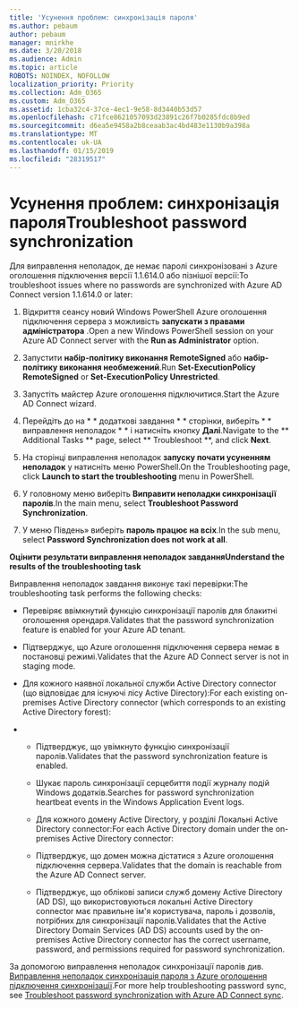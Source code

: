 ```yaml
---
title: 'Усунення проблем: синхронізація пароля'
ms.author: pebaum
author: pebaum
manager: mnirkhe
ms.date: 3/20/2018
ms.audience: Admin
ms.topic: article
ROBOTS: NOINDEX, NOFOLLOW
localization_priority: Priority
ms.collection: Adm_O365
ms.custom: Adm_O365
ms.assetid: 1cba32c4-37ce-4ec1-9e58-8d3440b53d57
ms.openlocfilehash: c71fce8621057093d23891c26f7b0285fdc8b9ed
ms.sourcegitcommit: d6ea5e9458a2b8ceaab3ac4bd483e1130b9a398a
ms.translationtype: MT
ms.contentlocale: uk-UA
ms.lasthandoff: 01/15/2019
ms.locfileid: "28319517"
---
```

# <a name="troubleshoot-password-synchronization"></a><span data-ttu-id="12363-102">Усунення проблем: синхронізація пароля</span><span class="sxs-lookup"><span data-stu-id="12363-102">Troubleshoot password synchronization</span></span>

<span data-ttu-id="12363-103">Для виправлення неполадок, де немає паролі синхронізовані з Azure оголошення підключення версії 1.1.614.0 або пізнішої версії:</span><span class="sxs-lookup"><span data-stu-id="12363-103">To troubleshoot issues where no passwords are synchronized with Azure AD Connect version 1.1.614.0 or later:</span></span>
  
1. <span data-ttu-id="12363-104">Відкриття сеансу новий Windows PowerShell Azure оголошення підключення сервера з можливість **запускати з правами адміністратора** .</span><span class="sxs-lookup"><span data-stu-id="12363-104">Open a new Windows PowerShell session on your Azure AD Connect server with the **Run as Administrator** option.</span></span> 
    
2. <span data-ttu-id="12363-105">Запустити **набір-політику виконання RemoteSigned** або **набір-політику виконання необмежений**.</span><span class="sxs-lookup"><span data-stu-id="12363-105">Run **Set-ExecutionPolicy RemoteSigned** or **Set-ExecutionPolicy Unrestricted**.</span></span> 
    
3. <span data-ttu-id="12363-106">Запустіть майстер Azure оголошення підключитися.</span><span class="sxs-lookup"><span data-stu-id="12363-106">Start the Azure AD Connect wizard.</span></span>
    
4. <span data-ttu-id="12363-107">Перейдіть до на \* \* додаткові завдання \* \* сторінки, виберіть \* \* виправлення неполадок \* \* і натисніть кнопку **Далі**.</span><span class="sxs-lookup"><span data-stu-id="12363-107">Navigate to the \*\* Additional Tasks \*\* page, select \*\* Troubleshoot \*\*, and click **Next**.</span></span> 
    
5. <span data-ttu-id="12363-108">На сторінці виправлення неполадок **запуску почати усуненням неполадок** у натисніть меню PowerShell.</span><span class="sxs-lookup"><span data-stu-id="12363-108">On the Troubleshooting page, click **Launch to start the troubleshooting** menu in PowerShell.</span></span> 
    
6. <span data-ttu-id="12363-109">У головному меню виберіть **Виправити неполадки синхронізації паролів**.</span><span class="sxs-lookup"><span data-stu-id="12363-109">In the main menu, select **Troubleshoot Password Synchronization**.</span></span> 
    
7. <span data-ttu-id="12363-110">У меню Південь» виберіть **пароль працює на всіх**.</span><span class="sxs-lookup"><span data-stu-id="12363-110">In the sub menu, select **Password Synchronization does not work at all**.</span></span> 
    
 <span data-ttu-id="12363-111">**Оцінити результати виправлення неполадок завдання**</span><span class="sxs-lookup"><span data-stu-id="12363-111">**Understand the results of the troubleshooting task**</span></span>
  
<span data-ttu-id="12363-112">Виправлення неполадок завдання виконує такі перевірки:</span><span class="sxs-lookup"><span data-stu-id="12363-112">The troubleshooting task performs the following checks:</span></span>
  
- <span data-ttu-id="12363-113">Перевіряє ввімкнутий функцію синхронізації паролів для блакитні оголошення орендаря.</span><span class="sxs-lookup"><span data-stu-id="12363-113">Validates that the password synchronization feature is enabled for your Azure AD tenant.</span></span>
    
- <span data-ttu-id="12363-114">Підтверджує, що Azure оголошення підключення сервера немає в постановці режимі.</span><span class="sxs-lookup"><span data-stu-id="12363-114">Validates that the Azure AD Connect server is not in staging mode.</span></span>
    
- <span data-ttu-id="12363-115">Для кожного наявної локальної служби Active Directory connector (що відповідає для існуючі лісу Active Directory):</span><span class="sxs-lookup"><span data-stu-id="12363-115">For each existing on-premises Active Directory connector (which corresponds to an existing Active Directory forest):</span></span>
    
- 
  - <span data-ttu-id="12363-116">Підтверджує, що увімкнуто функцію синхронізації паролів.</span><span class="sxs-lookup"><span data-stu-id="12363-116">Validates that the password synchronization feature is enabled.</span></span>
    
  - <span data-ttu-id="12363-117">Шукає пароль синхронізації серцебиття події журналу подій Windows додатків.</span><span class="sxs-lookup"><span data-stu-id="12363-117">Searches for password synchronization heartbeat events in the Windows Application Event logs.</span></span>
    
  - <span data-ttu-id="12363-118">Для кожного домену Active Directory, у розділі Локальні Active Directory connector:</span><span class="sxs-lookup"><span data-stu-id="12363-118">For each Active Directory domain under the on-premises Active Directory connector:</span></span>
    
  - <span data-ttu-id="12363-119">Підтверджує, що домен можна дістатися з Azure оголошення підключення сервера.</span><span class="sxs-lookup"><span data-stu-id="12363-119">Validates that the domain is reachable from the Azure AD Connect server.</span></span>
    
  - <span data-ttu-id="12363-120">Підтверджує, що облікові записи служб домену Active Directory (AD DS), що використовуються локальні Active Directory connector має правильне ім'я користувача, пароль і дозволів, потрібних для синхронізації паролів.</span><span class="sxs-lookup"><span data-stu-id="12363-120">Validates that the Active Directory Domain Services (AD DS) accounts used by the on-premises Active Directory connector has the correct username, password, and permissions required for password synchronization.</span></span>
    
<span data-ttu-id="12363-121">За допомогою виправлення неполадок синхронізації паролів див. [Виправлення неполадок синхронізація пароля з Azure оголошення підключення синхронізації](https://docs.microsoft.com/en-us/azure/active-directory/connect/active-directory-aadconnectsync-troubleshoot-password-synchronization).</span><span class="sxs-lookup"><span data-stu-id="12363-121">For more help troubleshooting password sync, see [Troubleshoot password synchronization with Azure AD Connect sync](https://docs.microsoft.com/en-us/azure/active-directory/connect/active-directory-aadconnectsync-troubleshoot-password-synchronization).</span></span>
  

